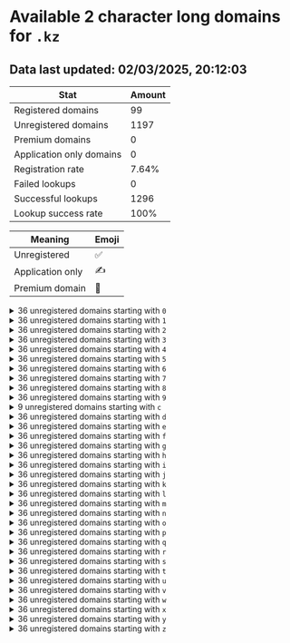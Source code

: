# Available 2 character long domains for `.kz`

## Data last updated: 02/03/2025, 20:12:03

|Stat|Amount|
|--|--|
|Registered domains|99|
|Unregistered domains|1197|
|Premium domains|0|
|Application only domains|0|
|Registration rate|7.64%|
|Failed lookups|0|
|Successful lookups|1296|
|Lookup success rate|100%|


|Meaning|Emoji|
|--|--|
|Unregistered|:white_check_mark:|
|Application only|:writing_hand:|
|Premium domain|:gem:|

<details>
<summary>36 unregistered domains starting with <bold><code>0</code></bold></summary>

|Type|Domain|
|--|--|
|:white_check_mark:|`00.kz`|
|:white_check_mark:|`01.kz`|
|:white_check_mark:|`02.kz`|
|:white_check_mark:|`03.kz`|
|:white_check_mark:|`04.kz`|
|:white_check_mark:|`05.kz`|
|:white_check_mark:|`06.kz`|
|:white_check_mark:|`07.kz`|
|:white_check_mark:|`08.kz`|
|:white_check_mark:|`09.kz`|
|:white_check_mark:|`0a.kz`|
|:white_check_mark:|`0b.kz`|
|:white_check_mark:|`0c.kz`|
|:white_check_mark:|`0d.kz`|
|:white_check_mark:|`0e.kz`|
|:white_check_mark:|`0f.kz`|
|:white_check_mark:|`0g.kz`|
|:white_check_mark:|`0h.kz`|
|:white_check_mark:|`0i.kz`|
|:white_check_mark:|`0j.kz`|
|:white_check_mark:|`0k.kz`|
|:white_check_mark:|`0l.kz`|
|:white_check_mark:|`0m.kz`|
|:white_check_mark:|`0n.kz`|
|:white_check_mark:|`0o.kz`|
|:white_check_mark:|`0p.kz`|
|:white_check_mark:|`0q.kz`|
|:white_check_mark:|`0r.kz`|
|:white_check_mark:|`0s.kz`|
|:white_check_mark:|`0t.kz`|
|:white_check_mark:|`0u.kz`|
|:white_check_mark:|`0v.kz`|
|:white_check_mark:|`0w.kz`|
|:white_check_mark:|`0x.kz`|
|:white_check_mark:|`0y.kz`|
|:white_check_mark:|`0z.kz`|
</details>
<details>
<summary>36 unregistered domains starting with <bold><code>1</code></bold></summary>

|Type|Domain|
|--|--|
|:white_check_mark:|`10.kz`|
|:white_check_mark:|`11.kz`|
|:white_check_mark:|`12.kz`|
|:white_check_mark:|`13.kz`|
|:white_check_mark:|`14.kz`|
|:white_check_mark:|`15.kz`|
|:white_check_mark:|`16.kz`|
|:white_check_mark:|`17.kz`|
|:white_check_mark:|`18.kz`|
|:white_check_mark:|`19.kz`|
|:white_check_mark:|`1a.kz`|
|:white_check_mark:|`1b.kz`|
|:white_check_mark:|`1c.kz`|
|:white_check_mark:|`1d.kz`|
|:white_check_mark:|`1e.kz`|
|:white_check_mark:|`1f.kz`|
|:white_check_mark:|`1g.kz`|
|:white_check_mark:|`1h.kz`|
|:white_check_mark:|`1i.kz`|
|:white_check_mark:|`1j.kz`|
|:white_check_mark:|`1k.kz`|
|:white_check_mark:|`1l.kz`|
|:white_check_mark:|`1m.kz`|
|:white_check_mark:|`1n.kz`|
|:white_check_mark:|`1o.kz`|
|:white_check_mark:|`1p.kz`|
|:white_check_mark:|`1q.kz`|
|:white_check_mark:|`1r.kz`|
|:white_check_mark:|`1s.kz`|
|:white_check_mark:|`1t.kz`|
|:white_check_mark:|`1u.kz`|
|:white_check_mark:|`1v.kz`|
|:white_check_mark:|`1w.kz`|
|:white_check_mark:|`1x.kz`|
|:white_check_mark:|`1y.kz`|
|:white_check_mark:|`1z.kz`|
</details>
<details>
<summary>36 unregistered domains starting with <bold><code>2</code></bold></summary>

|Type|Domain|
|--|--|
|:white_check_mark:|`20.kz`|
|:white_check_mark:|`21.kz`|
|:white_check_mark:|`22.kz`|
|:white_check_mark:|`23.kz`|
|:white_check_mark:|`24.kz`|
|:white_check_mark:|`25.kz`|
|:white_check_mark:|`26.kz`|
|:white_check_mark:|`27.kz`|
|:white_check_mark:|`28.kz`|
|:white_check_mark:|`29.kz`|
|:white_check_mark:|`2a.kz`|
|:white_check_mark:|`2b.kz`|
|:white_check_mark:|`2c.kz`|
|:white_check_mark:|`2d.kz`|
|:white_check_mark:|`2e.kz`|
|:white_check_mark:|`2f.kz`|
|:white_check_mark:|`2g.kz`|
|:white_check_mark:|`2h.kz`|
|:white_check_mark:|`2i.kz`|
|:white_check_mark:|`2j.kz`|
|:white_check_mark:|`2k.kz`|
|:white_check_mark:|`2l.kz`|
|:white_check_mark:|`2m.kz`|
|:white_check_mark:|`2n.kz`|
|:white_check_mark:|`2o.kz`|
|:white_check_mark:|`2p.kz`|
|:white_check_mark:|`2q.kz`|
|:white_check_mark:|`2r.kz`|
|:white_check_mark:|`2s.kz`|
|:white_check_mark:|`2t.kz`|
|:white_check_mark:|`2u.kz`|
|:white_check_mark:|`2v.kz`|
|:white_check_mark:|`2w.kz`|
|:white_check_mark:|`2x.kz`|
|:white_check_mark:|`2y.kz`|
|:white_check_mark:|`2z.kz`|
</details>
<details>
<summary>36 unregistered domains starting with <bold><code>3</code></bold></summary>

|Type|Domain|
|--|--|
|:white_check_mark:|`30.kz`|
|:white_check_mark:|`31.kz`|
|:white_check_mark:|`32.kz`|
|:white_check_mark:|`33.kz`|
|:white_check_mark:|`34.kz`|
|:white_check_mark:|`35.kz`|
|:white_check_mark:|`36.kz`|
|:white_check_mark:|`37.kz`|
|:white_check_mark:|`38.kz`|
|:white_check_mark:|`39.kz`|
|:white_check_mark:|`3a.kz`|
|:white_check_mark:|`3b.kz`|
|:white_check_mark:|`3c.kz`|
|:white_check_mark:|`3d.kz`|
|:white_check_mark:|`3e.kz`|
|:white_check_mark:|`3f.kz`|
|:white_check_mark:|`3g.kz`|
|:white_check_mark:|`3h.kz`|
|:white_check_mark:|`3i.kz`|
|:white_check_mark:|`3j.kz`|
|:white_check_mark:|`3k.kz`|
|:white_check_mark:|`3l.kz`|
|:white_check_mark:|`3m.kz`|
|:white_check_mark:|`3n.kz`|
|:white_check_mark:|`3o.kz`|
|:white_check_mark:|`3p.kz`|
|:white_check_mark:|`3q.kz`|
|:white_check_mark:|`3r.kz`|
|:white_check_mark:|`3s.kz`|
|:white_check_mark:|`3t.kz`|
|:white_check_mark:|`3u.kz`|
|:white_check_mark:|`3v.kz`|
|:white_check_mark:|`3w.kz`|
|:white_check_mark:|`3x.kz`|
|:white_check_mark:|`3y.kz`|
|:white_check_mark:|`3z.kz`|
</details>
<details>
<summary>36 unregistered domains starting with <bold><code>4</code></bold></summary>

|Type|Domain|
|--|--|
|:white_check_mark:|`40.kz`|
|:white_check_mark:|`41.kz`|
|:white_check_mark:|`42.kz`|
|:white_check_mark:|`43.kz`|
|:white_check_mark:|`44.kz`|
|:white_check_mark:|`45.kz`|
|:white_check_mark:|`46.kz`|
|:white_check_mark:|`47.kz`|
|:white_check_mark:|`48.kz`|
|:white_check_mark:|`49.kz`|
|:white_check_mark:|`4a.kz`|
|:white_check_mark:|`4b.kz`|
|:white_check_mark:|`4c.kz`|
|:white_check_mark:|`4d.kz`|
|:white_check_mark:|`4e.kz`|
|:white_check_mark:|`4f.kz`|
|:white_check_mark:|`4g.kz`|
|:white_check_mark:|`4h.kz`|
|:white_check_mark:|`4i.kz`|
|:white_check_mark:|`4j.kz`|
|:white_check_mark:|`4k.kz`|
|:white_check_mark:|`4l.kz`|
|:white_check_mark:|`4m.kz`|
|:white_check_mark:|`4n.kz`|
|:white_check_mark:|`4o.kz`|
|:white_check_mark:|`4p.kz`|
|:white_check_mark:|`4q.kz`|
|:white_check_mark:|`4r.kz`|
|:white_check_mark:|`4s.kz`|
|:white_check_mark:|`4t.kz`|
|:white_check_mark:|`4u.kz`|
|:white_check_mark:|`4v.kz`|
|:white_check_mark:|`4w.kz`|
|:white_check_mark:|`4x.kz`|
|:white_check_mark:|`4y.kz`|
|:white_check_mark:|`4z.kz`|
</details>
<details>
<summary>36 unregistered domains starting with <bold><code>5</code></bold></summary>

|Type|Domain|
|--|--|
|:white_check_mark:|`50.kz`|
|:white_check_mark:|`51.kz`|
|:white_check_mark:|`52.kz`|
|:white_check_mark:|`53.kz`|
|:white_check_mark:|`54.kz`|
|:white_check_mark:|`55.kz`|
|:white_check_mark:|`56.kz`|
|:white_check_mark:|`57.kz`|
|:white_check_mark:|`58.kz`|
|:white_check_mark:|`59.kz`|
|:white_check_mark:|`5a.kz`|
|:white_check_mark:|`5b.kz`|
|:white_check_mark:|`5c.kz`|
|:white_check_mark:|`5d.kz`|
|:white_check_mark:|`5e.kz`|
|:white_check_mark:|`5f.kz`|
|:white_check_mark:|`5g.kz`|
|:white_check_mark:|`5h.kz`|
|:white_check_mark:|`5i.kz`|
|:white_check_mark:|`5j.kz`|
|:white_check_mark:|`5k.kz`|
|:white_check_mark:|`5l.kz`|
|:white_check_mark:|`5m.kz`|
|:white_check_mark:|`5n.kz`|
|:white_check_mark:|`5o.kz`|
|:white_check_mark:|`5p.kz`|
|:white_check_mark:|`5q.kz`|
|:white_check_mark:|`5r.kz`|
|:white_check_mark:|`5s.kz`|
|:white_check_mark:|`5t.kz`|
|:white_check_mark:|`5u.kz`|
|:white_check_mark:|`5v.kz`|
|:white_check_mark:|`5w.kz`|
|:white_check_mark:|`5x.kz`|
|:white_check_mark:|`5y.kz`|
|:white_check_mark:|`5z.kz`|
</details>
<details>
<summary>36 unregistered domains starting with <bold><code>6</code></bold></summary>

|Type|Domain|
|--|--|
|:white_check_mark:|`60.kz`|
|:white_check_mark:|`61.kz`|
|:white_check_mark:|`62.kz`|
|:white_check_mark:|`63.kz`|
|:white_check_mark:|`64.kz`|
|:white_check_mark:|`65.kz`|
|:white_check_mark:|`66.kz`|
|:white_check_mark:|`67.kz`|
|:white_check_mark:|`68.kz`|
|:white_check_mark:|`69.kz`|
|:white_check_mark:|`6a.kz`|
|:white_check_mark:|`6b.kz`|
|:white_check_mark:|`6c.kz`|
|:white_check_mark:|`6d.kz`|
|:white_check_mark:|`6e.kz`|
|:white_check_mark:|`6f.kz`|
|:white_check_mark:|`6g.kz`|
|:white_check_mark:|`6h.kz`|
|:white_check_mark:|`6i.kz`|
|:white_check_mark:|`6j.kz`|
|:white_check_mark:|`6k.kz`|
|:white_check_mark:|`6l.kz`|
|:white_check_mark:|`6m.kz`|
|:white_check_mark:|`6n.kz`|
|:white_check_mark:|`6o.kz`|
|:white_check_mark:|`6p.kz`|
|:white_check_mark:|`6q.kz`|
|:white_check_mark:|`6r.kz`|
|:white_check_mark:|`6s.kz`|
|:white_check_mark:|`6t.kz`|
|:white_check_mark:|`6u.kz`|
|:white_check_mark:|`6v.kz`|
|:white_check_mark:|`6w.kz`|
|:white_check_mark:|`6x.kz`|
|:white_check_mark:|`6y.kz`|
|:white_check_mark:|`6z.kz`|
</details>
<details>
<summary>36 unregistered domains starting with <bold><code>7</code></bold></summary>

|Type|Domain|
|--|--|
|:white_check_mark:|`70.kz`|
|:white_check_mark:|`71.kz`|
|:white_check_mark:|`72.kz`|
|:white_check_mark:|`73.kz`|
|:white_check_mark:|`74.kz`|
|:white_check_mark:|`75.kz`|
|:white_check_mark:|`76.kz`|
|:white_check_mark:|`77.kz`|
|:white_check_mark:|`78.kz`|
|:white_check_mark:|`79.kz`|
|:white_check_mark:|`7a.kz`|
|:white_check_mark:|`7b.kz`|
|:white_check_mark:|`7c.kz`|
|:white_check_mark:|`7d.kz`|
|:white_check_mark:|`7e.kz`|
|:white_check_mark:|`7f.kz`|
|:white_check_mark:|`7g.kz`|
|:white_check_mark:|`7h.kz`|
|:white_check_mark:|`7i.kz`|
|:white_check_mark:|`7j.kz`|
|:white_check_mark:|`7k.kz`|
|:white_check_mark:|`7l.kz`|
|:white_check_mark:|`7m.kz`|
|:white_check_mark:|`7n.kz`|
|:white_check_mark:|`7o.kz`|
|:white_check_mark:|`7p.kz`|
|:white_check_mark:|`7q.kz`|
|:white_check_mark:|`7r.kz`|
|:white_check_mark:|`7s.kz`|
|:white_check_mark:|`7t.kz`|
|:white_check_mark:|`7u.kz`|
|:white_check_mark:|`7v.kz`|
|:white_check_mark:|`7w.kz`|
|:white_check_mark:|`7x.kz`|
|:white_check_mark:|`7y.kz`|
|:white_check_mark:|`7z.kz`|
</details>
<details>
<summary>36 unregistered domains starting with <bold><code>8</code></bold></summary>

|Type|Domain|
|--|--|
|:white_check_mark:|`80.kz`|
|:white_check_mark:|`81.kz`|
|:white_check_mark:|`82.kz`|
|:white_check_mark:|`83.kz`|
|:white_check_mark:|`84.kz`|
|:white_check_mark:|`85.kz`|
|:white_check_mark:|`86.kz`|
|:white_check_mark:|`87.kz`|
|:white_check_mark:|`88.kz`|
|:white_check_mark:|`89.kz`|
|:white_check_mark:|`8a.kz`|
|:white_check_mark:|`8b.kz`|
|:white_check_mark:|`8c.kz`|
|:white_check_mark:|`8d.kz`|
|:white_check_mark:|`8e.kz`|
|:white_check_mark:|`8f.kz`|
|:white_check_mark:|`8g.kz`|
|:white_check_mark:|`8h.kz`|
|:white_check_mark:|`8i.kz`|
|:white_check_mark:|`8j.kz`|
|:white_check_mark:|`8k.kz`|
|:white_check_mark:|`8l.kz`|
|:white_check_mark:|`8m.kz`|
|:white_check_mark:|`8n.kz`|
|:white_check_mark:|`8o.kz`|
|:white_check_mark:|`8p.kz`|
|:white_check_mark:|`8q.kz`|
|:white_check_mark:|`8r.kz`|
|:white_check_mark:|`8s.kz`|
|:white_check_mark:|`8t.kz`|
|:white_check_mark:|`8u.kz`|
|:white_check_mark:|`8v.kz`|
|:white_check_mark:|`8w.kz`|
|:white_check_mark:|`8x.kz`|
|:white_check_mark:|`8y.kz`|
|:white_check_mark:|`8z.kz`|
</details>
<details>
<summary>36 unregistered domains starting with <bold><code>9</code></bold></summary>

|Type|Domain|
|--|--|
|:white_check_mark:|`90.kz`|
|:white_check_mark:|`91.kz`|
|:white_check_mark:|`92.kz`|
|:white_check_mark:|`93.kz`|
|:white_check_mark:|`94.kz`|
|:white_check_mark:|`95.kz`|
|:white_check_mark:|`96.kz`|
|:white_check_mark:|`97.kz`|
|:white_check_mark:|`98.kz`|
|:white_check_mark:|`99.kz`|
|:white_check_mark:|`9a.kz`|
|:white_check_mark:|`9b.kz`|
|:white_check_mark:|`9c.kz`|
|:white_check_mark:|`9d.kz`|
|:white_check_mark:|`9e.kz`|
|:white_check_mark:|`9f.kz`|
|:white_check_mark:|`9g.kz`|
|:white_check_mark:|`9h.kz`|
|:white_check_mark:|`9i.kz`|
|:white_check_mark:|`9j.kz`|
|:white_check_mark:|`9k.kz`|
|:white_check_mark:|`9l.kz`|
|:white_check_mark:|`9m.kz`|
|:white_check_mark:|`9n.kz`|
|:white_check_mark:|`9o.kz`|
|:white_check_mark:|`9p.kz`|
|:white_check_mark:|`9q.kz`|
|:white_check_mark:|`9r.kz`|
|:white_check_mark:|`9s.kz`|
|:white_check_mark:|`9t.kz`|
|:white_check_mark:|`9u.kz`|
|:white_check_mark:|`9v.kz`|
|:white_check_mark:|`9w.kz`|
|:white_check_mark:|`9x.kz`|
|:white_check_mark:|`9y.kz`|
|:white_check_mark:|`9z.kz`|
</details>
<details>
<summary>9 unregistered domains starting with <bold><code>c</code></bold></summary>

|Type|Domain|
|--|--|
|:white_check_mark:|`c1.kz`|
|:white_check_mark:|`c2.kz`|
|:white_check_mark:|`c3.kz`|
|:white_check_mark:|`c4.kz`|
|:white_check_mark:|`c5.kz`|
|:white_check_mark:|`c6.kz`|
|:white_check_mark:|`c7.kz`|
|:white_check_mark:|`c8.kz`|
|:white_check_mark:|`c9.kz`|
</details>
<details>
<summary>36 unregistered domains starting with <bold><code>d</code></bold></summary>

|Type|Domain|
|--|--|
|:white_check_mark:|`d0.kz`|
|:white_check_mark:|`d1.kz`|
|:white_check_mark:|`d2.kz`|
|:white_check_mark:|`d3.kz`|
|:white_check_mark:|`d4.kz`|
|:white_check_mark:|`d5.kz`|
|:white_check_mark:|`d6.kz`|
|:white_check_mark:|`d7.kz`|
|:white_check_mark:|`d8.kz`|
|:white_check_mark:|`d9.kz`|
|:white_check_mark:|`da.kz`|
|:white_check_mark:|`db.kz`|
|:white_check_mark:|`dc.kz`|
|:white_check_mark:|`dd.kz`|
|:white_check_mark:|`de.kz`|
|:white_check_mark:|`df.kz`|
|:white_check_mark:|`dg.kz`|
|:white_check_mark:|`dh.kz`|
|:white_check_mark:|`di.kz`|
|:white_check_mark:|`dj.kz`|
|:white_check_mark:|`dk.kz`|
|:white_check_mark:|`dl.kz`|
|:white_check_mark:|`dm.kz`|
|:white_check_mark:|`dn.kz`|
|:white_check_mark:|`do.kz`|
|:white_check_mark:|`dp.kz`|
|:white_check_mark:|`dq.kz`|
|:white_check_mark:|`dr.kz`|
|:white_check_mark:|`ds.kz`|
|:white_check_mark:|`dt.kz`|
|:white_check_mark:|`du.kz`|
|:white_check_mark:|`dv.kz`|
|:white_check_mark:|`dw.kz`|
|:white_check_mark:|`dx.kz`|
|:white_check_mark:|`dy.kz`|
|:white_check_mark:|`dz.kz`|
</details>
<details>
<summary>36 unregistered domains starting with <bold><code>e</code></bold></summary>

|Type|Domain|
|--|--|
|:white_check_mark:|`e0.kz`|
|:white_check_mark:|`e1.kz`|
|:white_check_mark:|`e2.kz`|
|:white_check_mark:|`e3.kz`|
|:white_check_mark:|`e4.kz`|
|:white_check_mark:|`e5.kz`|
|:white_check_mark:|`e6.kz`|
|:white_check_mark:|`e7.kz`|
|:white_check_mark:|`e8.kz`|
|:white_check_mark:|`e9.kz`|
|:white_check_mark:|`ea.kz`|
|:white_check_mark:|`eb.kz`|
|:white_check_mark:|`ec.kz`|
|:white_check_mark:|`ed.kz`|
|:white_check_mark:|`ee.kz`|
|:white_check_mark:|`ef.kz`|
|:white_check_mark:|`eg.kz`|
|:white_check_mark:|`eh.kz`|
|:white_check_mark:|`ei.kz`|
|:white_check_mark:|`ej.kz`|
|:white_check_mark:|`ek.kz`|
|:white_check_mark:|`el.kz`|
|:white_check_mark:|`em.kz`|
|:white_check_mark:|`en.kz`|
|:white_check_mark:|`eo.kz`|
|:white_check_mark:|`ep.kz`|
|:white_check_mark:|`eq.kz`|
|:white_check_mark:|`er.kz`|
|:white_check_mark:|`es.kz`|
|:white_check_mark:|`et.kz`|
|:white_check_mark:|`eu.kz`|
|:white_check_mark:|`ev.kz`|
|:white_check_mark:|`ew.kz`|
|:white_check_mark:|`ex.kz`|
|:white_check_mark:|`ey.kz`|
|:white_check_mark:|`ez.kz`|
</details>
<details>
<summary>36 unregistered domains starting with <bold><code>f</code></bold></summary>

|Type|Domain|
|--|--|
|:white_check_mark:|`f0.kz`|
|:white_check_mark:|`f1.kz`|
|:white_check_mark:|`f2.kz`|
|:white_check_mark:|`f3.kz`|
|:white_check_mark:|`f4.kz`|
|:white_check_mark:|`f5.kz`|
|:white_check_mark:|`f6.kz`|
|:white_check_mark:|`f7.kz`|
|:white_check_mark:|`f8.kz`|
|:white_check_mark:|`f9.kz`|
|:white_check_mark:|`fa.kz`|
|:white_check_mark:|`fb.kz`|
|:white_check_mark:|`fc.kz`|
|:white_check_mark:|`fd.kz`|
|:white_check_mark:|`fe.kz`|
|:white_check_mark:|`ff.kz`|
|:white_check_mark:|`fg.kz`|
|:white_check_mark:|`fh.kz`|
|:white_check_mark:|`fi.kz`|
|:white_check_mark:|`fj.kz`|
|:white_check_mark:|`fk.kz`|
|:white_check_mark:|`fl.kz`|
|:white_check_mark:|`fm.kz`|
|:white_check_mark:|`fn.kz`|
|:white_check_mark:|`fo.kz`|
|:white_check_mark:|`fp.kz`|
|:white_check_mark:|`fq.kz`|
|:white_check_mark:|`fr.kz`|
|:white_check_mark:|`fs.kz`|
|:white_check_mark:|`ft.kz`|
|:white_check_mark:|`fu.kz`|
|:white_check_mark:|`fv.kz`|
|:white_check_mark:|`fw.kz`|
|:white_check_mark:|`fx.kz`|
|:white_check_mark:|`fy.kz`|
|:white_check_mark:|`fz.kz`|
</details>
<details>
<summary>36 unregistered domains starting with <bold><code>g</code></bold></summary>

|Type|Domain|
|--|--|
|:white_check_mark:|`g0.kz`|
|:white_check_mark:|`g1.kz`|
|:white_check_mark:|`g2.kz`|
|:white_check_mark:|`g3.kz`|
|:white_check_mark:|`g4.kz`|
|:white_check_mark:|`g5.kz`|
|:white_check_mark:|`g6.kz`|
|:white_check_mark:|`g7.kz`|
|:white_check_mark:|`g8.kz`|
|:white_check_mark:|`g9.kz`|
|:white_check_mark:|`ga.kz`|
|:white_check_mark:|`gb.kz`|
|:white_check_mark:|`gc.kz`|
|:white_check_mark:|`gd.kz`|
|:white_check_mark:|`ge.kz`|
|:white_check_mark:|`gf.kz`|
|:white_check_mark:|`gg.kz`|
|:white_check_mark:|`gh.kz`|
|:white_check_mark:|`gi.kz`|
|:white_check_mark:|`gj.kz`|
|:white_check_mark:|`gk.kz`|
|:white_check_mark:|`gl.kz`|
|:white_check_mark:|`gm.kz`|
|:white_check_mark:|`gn.kz`|
|:white_check_mark:|`go.kz`|
|:white_check_mark:|`gp.kz`|
|:white_check_mark:|`gq.kz`|
|:white_check_mark:|`gr.kz`|
|:white_check_mark:|`gs.kz`|
|:white_check_mark:|`gt.kz`|
|:white_check_mark:|`gu.kz`|
|:white_check_mark:|`gv.kz`|
|:white_check_mark:|`gw.kz`|
|:white_check_mark:|`gx.kz`|
|:white_check_mark:|`gy.kz`|
|:white_check_mark:|`gz.kz`|
</details>
<details>
<summary>36 unregistered domains starting with <bold><code>h</code></bold></summary>

|Type|Domain|
|--|--|
|:white_check_mark:|`h0.kz`|
|:white_check_mark:|`h1.kz`|
|:white_check_mark:|`h2.kz`|
|:white_check_mark:|`h3.kz`|
|:white_check_mark:|`h4.kz`|
|:white_check_mark:|`h5.kz`|
|:white_check_mark:|`h6.kz`|
|:white_check_mark:|`h7.kz`|
|:white_check_mark:|`h8.kz`|
|:white_check_mark:|`h9.kz`|
|:white_check_mark:|`ha.kz`|
|:white_check_mark:|`hb.kz`|
|:white_check_mark:|`hc.kz`|
|:white_check_mark:|`hd.kz`|
|:white_check_mark:|`he.kz`|
|:white_check_mark:|`hf.kz`|
|:white_check_mark:|`hg.kz`|
|:white_check_mark:|`hh.kz`|
|:white_check_mark:|`hi.kz`|
|:white_check_mark:|`hj.kz`|
|:white_check_mark:|`hk.kz`|
|:white_check_mark:|`hl.kz`|
|:white_check_mark:|`hm.kz`|
|:white_check_mark:|`hn.kz`|
|:white_check_mark:|`ho.kz`|
|:white_check_mark:|`hp.kz`|
|:white_check_mark:|`hq.kz`|
|:white_check_mark:|`hr.kz`|
|:white_check_mark:|`hs.kz`|
|:white_check_mark:|`ht.kz`|
|:white_check_mark:|`hu.kz`|
|:white_check_mark:|`hv.kz`|
|:white_check_mark:|`hw.kz`|
|:white_check_mark:|`hx.kz`|
|:white_check_mark:|`hy.kz`|
|:white_check_mark:|`hz.kz`|
</details>
<details>
<summary>36 unregistered domains starting with <bold><code>i</code></bold></summary>

|Type|Domain|
|--|--|
|:white_check_mark:|`i0.kz`|
|:white_check_mark:|`i1.kz`|
|:white_check_mark:|`i2.kz`|
|:white_check_mark:|`i3.kz`|
|:white_check_mark:|`i4.kz`|
|:white_check_mark:|`i5.kz`|
|:white_check_mark:|`i6.kz`|
|:white_check_mark:|`i7.kz`|
|:white_check_mark:|`i8.kz`|
|:white_check_mark:|`i9.kz`|
|:white_check_mark:|`ia.kz`|
|:white_check_mark:|`ib.kz`|
|:white_check_mark:|`ic.kz`|
|:white_check_mark:|`id.kz`|
|:white_check_mark:|`ie.kz`|
|:white_check_mark:|`if.kz`|
|:white_check_mark:|`ig.kz`|
|:white_check_mark:|`ih.kz`|
|:white_check_mark:|`ii.kz`|
|:white_check_mark:|`ij.kz`|
|:white_check_mark:|`ik.kz`|
|:white_check_mark:|`il.kz`|
|:white_check_mark:|`im.kz`|
|:white_check_mark:|`in.kz`|
|:white_check_mark:|`io.kz`|
|:white_check_mark:|`ip.kz`|
|:white_check_mark:|`iq.kz`|
|:white_check_mark:|`ir.kz`|
|:white_check_mark:|`is.kz`|
|:white_check_mark:|`it.kz`|
|:white_check_mark:|`iu.kz`|
|:white_check_mark:|`iv.kz`|
|:white_check_mark:|`iw.kz`|
|:white_check_mark:|`ix.kz`|
|:white_check_mark:|`iy.kz`|
|:white_check_mark:|`iz.kz`|
</details>
<details>
<summary>36 unregistered domains starting with <bold><code>j</code></bold></summary>

|Type|Domain|
|--|--|
|:white_check_mark:|`j0.kz`|
|:white_check_mark:|`j1.kz`|
|:white_check_mark:|`j2.kz`|
|:white_check_mark:|`j3.kz`|
|:white_check_mark:|`j4.kz`|
|:white_check_mark:|`j5.kz`|
|:white_check_mark:|`j6.kz`|
|:white_check_mark:|`j7.kz`|
|:white_check_mark:|`j8.kz`|
|:white_check_mark:|`j9.kz`|
|:white_check_mark:|`ja.kz`|
|:white_check_mark:|`jb.kz`|
|:white_check_mark:|`jc.kz`|
|:white_check_mark:|`jd.kz`|
|:white_check_mark:|`je.kz`|
|:white_check_mark:|`jf.kz`|
|:white_check_mark:|`jg.kz`|
|:white_check_mark:|`jh.kz`|
|:white_check_mark:|`ji.kz`|
|:white_check_mark:|`jj.kz`|
|:white_check_mark:|`jk.kz`|
|:white_check_mark:|`jl.kz`|
|:white_check_mark:|`jm.kz`|
|:white_check_mark:|`jn.kz`|
|:white_check_mark:|`jo.kz`|
|:white_check_mark:|`jp.kz`|
|:white_check_mark:|`jq.kz`|
|:white_check_mark:|`jr.kz`|
|:white_check_mark:|`js.kz`|
|:white_check_mark:|`jt.kz`|
|:white_check_mark:|`ju.kz`|
|:white_check_mark:|`jv.kz`|
|:white_check_mark:|`jw.kz`|
|:white_check_mark:|`jx.kz`|
|:white_check_mark:|`jy.kz`|
|:white_check_mark:|`jz.kz`|
</details>
<details>
<summary>36 unregistered domains starting with <bold><code>k</code></bold></summary>

|Type|Domain|
|--|--|
|:white_check_mark:|`k0.kz`|
|:white_check_mark:|`k1.kz`|
|:white_check_mark:|`k2.kz`|
|:white_check_mark:|`k3.kz`|
|:white_check_mark:|`k4.kz`|
|:white_check_mark:|`k5.kz`|
|:white_check_mark:|`k6.kz`|
|:white_check_mark:|`k7.kz`|
|:white_check_mark:|`k8.kz`|
|:white_check_mark:|`k9.kz`|
|:white_check_mark:|`ka.kz`|
|:white_check_mark:|`kb.kz`|
|:white_check_mark:|`kc.kz`|
|:white_check_mark:|`kd.kz`|
|:white_check_mark:|`ke.kz`|
|:white_check_mark:|`kf.kz`|
|:white_check_mark:|`kg.kz`|
|:white_check_mark:|`kh.kz`|
|:white_check_mark:|`ki.kz`|
|:white_check_mark:|`kj.kz`|
|:white_check_mark:|`kk.kz`|
|:white_check_mark:|`kl.kz`|
|:white_check_mark:|`km.kz`|
|:white_check_mark:|`kn.kz`|
|:white_check_mark:|`ko.kz`|
|:white_check_mark:|`kp.kz`|
|:white_check_mark:|`kq.kz`|
|:white_check_mark:|`kr.kz`|
|:white_check_mark:|`ks.kz`|
|:white_check_mark:|`kt.kz`|
|:white_check_mark:|`ku.kz`|
|:white_check_mark:|`kv.kz`|
|:white_check_mark:|`kw.kz`|
|:white_check_mark:|`kx.kz`|
|:white_check_mark:|`ky.kz`|
|:white_check_mark:|`kz.kz`|
</details>
<details>
<summary>36 unregistered domains starting with <bold><code>l</code></bold></summary>

|Type|Domain|
|--|--|
|:white_check_mark:|`l0.kz`|
|:white_check_mark:|`l1.kz`|
|:white_check_mark:|`l2.kz`|
|:white_check_mark:|`l3.kz`|
|:white_check_mark:|`l4.kz`|
|:white_check_mark:|`l5.kz`|
|:white_check_mark:|`l6.kz`|
|:white_check_mark:|`l7.kz`|
|:white_check_mark:|`l8.kz`|
|:white_check_mark:|`l9.kz`|
|:white_check_mark:|`la.kz`|
|:white_check_mark:|`lb.kz`|
|:white_check_mark:|`lc.kz`|
|:white_check_mark:|`ld.kz`|
|:white_check_mark:|`le.kz`|
|:white_check_mark:|`lf.kz`|
|:white_check_mark:|`lg.kz`|
|:white_check_mark:|`lh.kz`|
|:white_check_mark:|`li.kz`|
|:white_check_mark:|`lj.kz`|
|:white_check_mark:|`lk.kz`|
|:white_check_mark:|`ll.kz`|
|:white_check_mark:|`lm.kz`|
|:white_check_mark:|`ln.kz`|
|:white_check_mark:|`lo.kz`|
|:white_check_mark:|`lp.kz`|
|:white_check_mark:|`lq.kz`|
|:white_check_mark:|`lr.kz`|
|:white_check_mark:|`ls.kz`|
|:white_check_mark:|`lt.kz`|
|:white_check_mark:|`lu.kz`|
|:white_check_mark:|`lv.kz`|
|:white_check_mark:|`lw.kz`|
|:white_check_mark:|`lx.kz`|
|:white_check_mark:|`ly.kz`|
|:white_check_mark:|`lz.kz`|
</details>
<details>
<summary>36 unregistered domains starting with <bold><code>m</code></bold></summary>

|Type|Domain|
|--|--|
|:white_check_mark:|`m0.kz`|
|:white_check_mark:|`m1.kz`|
|:white_check_mark:|`m2.kz`|
|:white_check_mark:|`m3.kz`|
|:white_check_mark:|`m4.kz`|
|:white_check_mark:|`m5.kz`|
|:white_check_mark:|`m6.kz`|
|:white_check_mark:|`m7.kz`|
|:white_check_mark:|`m8.kz`|
|:white_check_mark:|`m9.kz`|
|:white_check_mark:|`ma.kz`|
|:white_check_mark:|`mb.kz`|
|:white_check_mark:|`mc.kz`|
|:white_check_mark:|`md.kz`|
|:white_check_mark:|`me.kz`|
|:white_check_mark:|`mf.kz`|
|:white_check_mark:|`mg.kz`|
|:white_check_mark:|`mh.kz`|
|:white_check_mark:|`mi.kz`|
|:white_check_mark:|`mj.kz`|
|:white_check_mark:|`mk.kz`|
|:white_check_mark:|`ml.kz`|
|:white_check_mark:|`mm.kz`|
|:white_check_mark:|`mn.kz`|
|:white_check_mark:|`mo.kz`|
|:white_check_mark:|`mp.kz`|
|:white_check_mark:|`mq.kz`|
|:white_check_mark:|`mr.kz`|
|:white_check_mark:|`ms.kz`|
|:white_check_mark:|`mt.kz`|
|:white_check_mark:|`mu.kz`|
|:white_check_mark:|`mv.kz`|
|:white_check_mark:|`mw.kz`|
|:white_check_mark:|`mx.kz`|
|:white_check_mark:|`my.kz`|
|:white_check_mark:|`mz.kz`|
</details>
<details>
<summary>36 unregistered domains starting with <bold><code>n</code></bold></summary>

|Type|Domain|
|--|--|
|:white_check_mark:|`n0.kz`|
|:white_check_mark:|`n1.kz`|
|:white_check_mark:|`n2.kz`|
|:white_check_mark:|`n3.kz`|
|:white_check_mark:|`n4.kz`|
|:white_check_mark:|`n5.kz`|
|:white_check_mark:|`n6.kz`|
|:white_check_mark:|`n7.kz`|
|:white_check_mark:|`n8.kz`|
|:white_check_mark:|`n9.kz`|
|:white_check_mark:|`na.kz`|
|:white_check_mark:|`nb.kz`|
|:white_check_mark:|`nc.kz`|
|:white_check_mark:|`nd.kz`|
|:white_check_mark:|`ne.kz`|
|:white_check_mark:|`nf.kz`|
|:white_check_mark:|`ng.kz`|
|:white_check_mark:|`nh.kz`|
|:white_check_mark:|`ni.kz`|
|:white_check_mark:|`nj.kz`|
|:white_check_mark:|`nk.kz`|
|:white_check_mark:|`nl.kz`|
|:white_check_mark:|`nm.kz`|
|:white_check_mark:|`nn.kz`|
|:white_check_mark:|`no.kz`|
|:white_check_mark:|`np.kz`|
|:white_check_mark:|`nq.kz`|
|:white_check_mark:|`nr.kz`|
|:white_check_mark:|`ns.kz`|
|:white_check_mark:|`nt.kz`|
|:white_check_mark:|`nu.kz`|
|:white_check_mark:|`nv.kz`|
|:white_check_mark:|`nw.kz`|
|:white_check_mark:|`nx.kz`|
|:white_check_mark:|`ny.kz`|
|:white_check_mark:|`nz.kz`|
</details>
<details>
<summary>36 unregistered domains starting with <bold><code>o</code></bold></summary>

|Type|Domain|
|--|--|
|:white_check_mark:|`o0.kz`|
|:white_check_mark:|`o1.kz`|
|:white_check_mark:|`o2.kz`|
|:white_check_mark:|`o3.kz`|
|:white_check_mark:|`o4.kz`|
|:white_check_mark:|`o5.kz`|
|:white_check_mark:|`o6.kz`|
|:white_check_mark:|`o7.kz`|
|:white_check_mark:|`o8.kz`|
|:white_check_mark:|`o9.kz`|
|:white_check_mark:|`oa.kz`|
|:white_check_mark:|`ob.kz`|
|:white_check_mark:|`oc.kz`|
|:white_check_mark:|`od.kz`|
|:white_check_mark:|`oe.kz`|
|:white_check_mark:|`of.kz`|
|:white_check_mark:|`og.kz`|
|:white_check_mark:|`oh.kz`|
|:white_check_mark:|`oi.kz`|
|:white_check_mark:|`oj.kz`|
|:white_check_mark:|`ok.kz`|
|:white_check_mark:|`ol.kz`|
|:white_check_mark:|`om.kz`|
|:white_check_mark:|`on.kz`|
|:white_check_mark:|`oo.kz`|
|:white_check_mark:|`op.kz`|
|:white_check_mark:|`oq.kz`|
|:white_check_mark:|`or.kz`|
|:white_check_mark:|`os.kz`|
|:white_check_mark:|`ot.kz`|
|:white_check_mark:|`ou.kz`|
|:white_check_mark:|`ov.kz`|
|:white_check_mark:|`ow.kz`|
|:white_check_mark:|`ox.kz`|
|:white_check_mark:|`oy.kz`|
|:white_check_mark:|`oz.kz`|
</details>
<details>
<summary>36 unregistered domains starting with <bold><code>p</code></bold></summary>

|Type|Domain|
|--|--|
|:white_check_mark:|`p0.kz`|
|:white_check_mark:|`p1.kz`|
|:white_check_mark:|`p2.kz`|
|:white_check_mark:|`p3.kz`|
|:white_check_mark:|`p4.kz`|
|:white_check_mark:|`p5.kz`|
|:white_check_mark:|`p6.kz`|
|:white_check_mark:|`p7.kz`|
|:white_check_mark:|`p8.kz`|
|:white_check_mark:|`p9.kz`|
|:white_check_mark:|`pa.kz`|
|:white_check_mark:|`pb.kz`|
|:white_check_mark:|`pc.kz`|
|:white_check_mark:|`pd.kz`|
|:white_check_mark:|`pe.kz`|
|:white_check_mark:|`pf.kz`|
|:white_check_mark:|`pg.kz`|
|:white_check_mark:|`ph.kz`|
|:white_check_mark:|`pi.kz`|
|:white_check_mark:|`pj.kz`|
|:white_check_mark:|`pk.kz`|
|:white_check_mark:|`pl.kz`|
|:white_check_mark:|`pm.kz`|
|:white_check_mark:|`pn.kz`|
|:white_check_mark:|`po.kz`|
|:white_check_mark:|`pp.kz`|
|:white_check_mark:|`pq.kz`|
|:white_check_mark:|`pr.kz`|
|:white_check_mark:|`ps.kz`|
|:white_check_mark:|`pt.kz`|
|:white_check_mark:|`pu.kz`|
|:white_check_mark:|`pv.kz`|
|:white_check_mark:|`pw.kz`|
|:white_check_mark:|`px.kz`|
|:white_check_mark:|`py.kz`|
|:white_check_mark:|`pz.kz`|
</details>
<details>
<summary>36 unregistered domains starting with <bold><code>q</code></bold></summary>

|Type|Domain|
|--|--|
|:white_check_mark:|`q0.kz`|
|:white_check_mark:|`q1.kz`|
|:white_check_mark:|`q2.kz`|
|:white_check_mark:|`q3.kz`|
|:white_check_mark:|`q4.kz`|
|:white_check_mark:|`q5.kz`|
|:white_check_mark:|`q6.kz`|
|:white_check_mark:|`q7.kz`|
|:white_check_mark:|`q8.kz`|
|:white_check_mark:|`q9.kz`|
|:white_check_mark:|`qa.kz`|
|:white_check_mark:|`qb.kz`|
|:white_check_mark:|`qc.kz`|
|:white_check_mark:|`qd.kz`|
|:white_check_mark:|`qe.kz`|
|:white_check_mark:|`qf.kz`|
|:white_check_mark:|`qg.kz`|
|:white_check_mark:|`qh.kz`|
|:white_check_mark:|`qi.kz`|
|:white_check_mark:|`qj.kz`|
|:white_check_mark:|`qk.kz`|
|:white_check_mark:|`ql.kz`|
|:white_check_mark:|`qm.kz`|
|:white_check_mark:|`qn.kz`|
|:white_check_mark:|`qo.kz`|
|:white_check_mark:|`qp.kz`|
|:white_check_mark:|`qq.kz`|
|:white_check_mark:|`qr.kz`|
|:white_check_mark:|`qs.kz`|
|:white_check_mark:|`qt.kz`|
|:white_check_mark:|`qu.kz`|
|:white_check_mark:|`qv.kz`|
|:white_check_mark:|`qw.kz`|
|:white_check_mark:|`qx.kz`|
|:white_check_mark:|`qy.kz`|
|:white_check_mark:|`qz.kz`|
</details>
<details>
<summary>36 unregistered domains starting with <bold><code>r</code></bold></summary>

|Type|Domain|
|--|--|
|:white_check_mark:|`r0.kz`|
|:white_check_mark:|`r1.kz`|
|:white_check_mark:|`r2.kz`|
|:white_check_mark:|`r3.kz`|
|:white_check_mark:|`r4.kz`|
|:white_check_mark:|`r5.kz`|
|:white_check_mark:|`r6.kz`|
|:white_check_mark:|`r7.kz`|
|:white_check_mark:|`r8.kz`|
|:white_check_mark:|`r9.kz`|
|:white_check_mark:|`ra.kz`|
|:white_check_mark:|`rb.kz`|
|:white_check_mark:|`rc.kz`|
|:white_check_mark:|`rd.kz`|
|:white_check_mark:|`re.kz`|
|:white_check_mark:|`rf.kz`|
|:white_check_mark:|`rg.kz`|
|:white_check_mark:|`rh.kz`|
|:white_check_mark:|`ri.kz`|
|:white_check_mark:|`rj.kz`|
|:white_check_mark:|`rk.kz`|
|:white_check_mark:|`rl.kz`|
|:white_check_mark:|`rm.kz`|
|:white_check_mark:|`rn.kz`|
|:white_check_mark:|`ro.kz`|
|:white_check_mark:|`rp.kz`|
|:white_check_mark:|`rq.kz`|
|:white_check_mark:|`rr.kz`|
|:white_check_mark:|`rs.kz`|
|:white_check_mark:|`rt.kz`|
|:white_check_mark:|`ru.kz`|
|:white_check_mark:|`rv.kz`|
|:white_check_mark:|`rw.kz`|
|:white_check_mark:|`rx.kz`|
|:white_check_mark:|`ry.kz`|
|:white_check_mark:|`rz.kz`|
</details>
<details>
<summary>36 unregistered domains starting with <bold><code>s</code></bold></summary>

|Type|Domain|
|--|--|
|:white_check_mark:|`s0.kz`|
|:white_check_mark:|`s1.kz`|
|:white_check_mark:|`s2.kz`|
|:white_check_mark:|`s3.kz`|
|:white_check_mark:|`s4.kz`|
|:white_check_mark:|`s5.kz`|
|:white_check_mark:|`s6.kz`|
|:white_check_mark:|`s7.kz`|
|:white_check_mark:|`s8.kz`|
|:white_check_mark:|`s9.kz`|
|:white_check_mark:|`sa.kz`|
|:white_check_mark:|`sb.kz`|
|:white_check_mark:|`sc.kz`|
|:white_check_mark:|`sd.kz`|
|:white_check_mark:|`se.kz`|
|:white_check_mark:|`sf.kz`|
|:white_check_mark:|`sg.kz`|
|:white_check_mark:|`sh.kz`|
|:white_check_mark:|`si.kz`|
|:white_check_mark:|`sj.kz`|
|:white_check_mark:|`sk.kz`|
|:white_check_mark:|`sl.kz`|
|:white_check_mark:|`sm.kz`|
|:white_check_mark:|`sn.kz`|
|:white_check_mark:|`so.kz`|
|:white_check_mark:|`sp.kz`|
|:white_check_mark:|`sq.kz`|
|:white_check_mark:|`sr.kz`|
|:white_check_mark:|`ss.kz`|
|:white_check_mark:|`st.kz`|
|:white_check_mark:|`su.kz`|
|:white_check_mark:|`sv.kz`|
|:white_check_mark:|`sw.kz`|
|:white_check_mark:|`sx.kz`|
|:white_check_mark:|`sy.kz`|
|:white_check_mark:|`sz.kz`|
</details>
<details>
<summary>36 unregistered domains starting with <bold><code>t</code></bold></summary>

|Type|Domain|
|--|--|
|:white_check_mark:|`t0.kz`|
|:white_check_mark:|`t1.kz`|
|:white_check_mark:|`t2.kz`|
|:white_check_mark:|`t3.kz`|
|:white_check_mark:|`t4.kz`|
|:white_check_mark:|`t5.kz`|
|:white_check_mark:|`t6.kz`|
|:white_check_mark:|`t7.kz`|
|:white_check_mark:|`t8.kz`|
|:white_check_mark:|`t9.kz`|
|:white_check_mark:|`ta.kz`|
|:white_check_mark:|`tb.kz`|
|:white_check_mark:|`tc.kz`|
|:white_check_mark:|`td.kz`|
|:white_check_mark:|`te.kz`|
|:white_check_mark:|`tf.kz`|
|:white_check_mark:|`tg.kz`|
|:white_check_mark:|`th.kz`|
|:white_check_mark:|`ti.kz`|
|:white_check_mark:|`tj.kz`|
|:white_check_mark:|`tk.kz`|
|:white_check_mark:|`tl.kz`|
|:white_check_mark:|`tm.kz`|
|:white_check_mark:|`tn.kz`|
|:white_check_mark:|`to.kz`|
|:white_check_mark:|`tp.kz`|
|:white_check_mark:|`tq.kz`|
|:white_check_mark:|`tr.kz`|
|:white_check_mark:|`ts.kz`|
|:white_check_mark:|`tt.kz`|
|:white_check_mark:|`tu.kz`|
|:white_check_mark:|`tv.kz`|
|:white_check_mark:|`tw.kz`|
|:white_check_mark:|`tx.kz`|
|:white_check_mark:|`ty.kz`|
|:white_check_mark:|`tz.kz`|
</details>
<details>
<summary>36 unregistered domains starting with <bold><code>u</code></bold></summary>

|Type|Domain|
|--|--|
|:white_check_mark:|`u0.kz`|
|:white_check_mark:|`u1.kz`|
|:white_check_mark:|`u2.kz`|
|:white_check_mark:|`u3.kz`|
|:white_check_mark:|`u4.kz`|
|:white_check_mark:|`u5.kz`|
|:white_check_mark:|`u6.kz`|
|:white_check_mark:|`u7.kz`|
|:white_check_mark:|`u8.kz`|
|:white_check_mark:|`u9.kz`|
|:white_check_mark:|`ua.kz`|
|:white_check_mark:|`ub.kz`|
|:white_check_mark:|`uc.kz`|
|:white_check_mark:|`ud.kz`|
|:white_check_mark:|`ue.kz`|
|:white_check_mark:|`uf.kz`|
|:white_check_mark:|`ug.kz`|
|:white_check_mark:|`uh.kz`|
|:white_check_mark:|`ui.kz`|
|:white_check_mark:|`uj.kz`|
|:white_check_mark:|`uk.kz`|
|:white_check_mark:|`ul.kz`|
|:white_check_mark:|`um.kz`|
|:white_check_mark:|`un.kz`|
|:white_check_mark:|`uo.kz`|
|:white_check_mark:|`up.kz`|
|:white_check_mark:|`uq.kz`|
|:white_check_mark:|`ur.kz`|
|:white_check_mark:|`us.kz`|
|:white_check_mark:|`ut.kz`|
|:white_check_mark:|`uu.kz`|
|:white_check_mark:|`uv.kz`|
|:white_check_mark:|`uw.kz`|
|:white_check_mark:|`ux.kz`|
|:white_check_mark:|`uy.kz`|
|:white_check_mark:|`uz.kz`|
</details>
<details>
<summary>36 unregistered domains starting with <bold><code>v</code></bold></summary>

|Type|Domain|
|--|--|
|:white_check_mark:|`v0.kz`|
|:white_check_mark:|`v1.kz`|
|:white_check_mark:|`v2.kz`|
|:white_check_mark:|`v3.kz`|
|:white_check_mark:|`v4.kz`|
|:white_check_mark:|`v5.kz`|
|:white_check_mark:|`v6.kz`|
|:white_check_mark:|`v7.kz`|
|:white_check_mark:|`v8.kz`|
|:white_check_mark:|`v9.kz`|
|:white_check_mark:|`va.kz`|
|:white_check_mark:|`vb.kz`|
|:white_check_mark:|`vc.kz`|
|:white_check_mark:|`vd.kz`|
|:white_check_mark:|`ve.kz`|
|:white_check_mark:|`vf.kz`|
|:white_check_mark:|`vg.kz`|
|:white_check_mark:|`vh.kz`|
|:white_check_mark:|`vi.kz`|
|:white_check_mark:|`vj.kz`|
|:white_check_mark:|`vk.kz`|
|:white_check_mark:|`vl.kz`|
|:white_check_mark:|`vm.kz`|
|:white_check_mark:|`vn.kz`|
|:white_check_mark:|`vo.kz`|
|:white_check_mark:|`vp.kz`|
|:white_check_mark:|`vq.kz`|
|:white_check_mark:|`vr.kz`|
|:white_check_mark:|`vs.kz`|
|:white_check_mark:|`vt.kz`|
|:white_check_mark:|`vu.kz`|
|:white_check_mark:|`vv.kz`|
|:white_check_mark:|`vw.kz`|
|:white_check_mark:|`vx.kz`|
|:white_check_mark:|`vy.kz`|
|:white_check_mark:|`vz.kz`|
</details>
<details>
<summary>36 unregistered domains starting with <bold><code>w</code></bold></summary>

|Type|Domain|
|--|--|
|:white_check_mark:|`w0.kz`|
|:white_check_mark:|`w1.kz`|
|:white_check_mark:|`w2.kz`|
|:white_check_mark:|`w3.kz`|
|:white_check_mark:|`w4.kz`|
|:white_check_mark:|`w5.kz`|
|:white_check_mark:|`w6.kz`|
|:white_check_mark:|`w7.kz`|
|:white_check_mark:|`w8.kz`|
|:white_check_mark:|`w9.kz`|
|:white_check_mark:|`wa.kz`|
|:white_check_mark:|`wb.kz`|
|:white_check_mark:|`wc.kz`|
|:white_check_mark:|`wd.kz`|
|:white_check_mark:|`we.kz`|
|:white_check_mark:|`wf.kz`|
|:white_check_mark:|`wg.kz`|
|:white_check_mark:|`wh.kz`|
|:white_check_mark:|`wi.kz`|
|:white_check_mark:|`wj.kz`|
|:white_check_mark:|`wk.kz`|
|:white_check_mark:|`wl.kz`|
|:white_check_mark:|`wm.kz`|
|:white_check_mark:|`wn.kz`|
|:white_check_mark:|`wo.kz`|
|:white_check_mark:|`wp.kz`|
|:white_check_mark:|`wq.kz`|
|:white_check_mark:|`wr.kz`|
|:white_check_mark:|`ws.kz`|
|:white_check_mark:|`wt.kz`|
|:white_check_mark:|`wu.kz`|
|:white_check_mark:|`wv.kz`|
|:white_check_mark:|`ww.kz`|
|:white_check_mark:|`wx.kz`|
|:white_check_mark:|`wy.kz`|
|:white_check_mark:|`wz.kz`|
</details>
<details>
<summary>36 unregistered domains starting with <bold><code>x</code></bold></summary>

|Type|Domain|
|--|--|
|:white_check_mark:|`x0.kz`|
|:white_check_mark:|`x1.kz`|
|:white_check_mark:|`x2.kz`|
|:white_check_mark:|`x3.kz`|
|:white_check_mark:|`x4.kz`|
|:white_check_mark:|`x5.kz`|
|:white_check_mark:|`x6.kz`|
|:white_check_mark:|`x7.kz`|
|:white_check_mark:|`x8.kz`|
|:white_check_mark:|`x9.kz`|
|:white_check_mark:|`xa.kz`|
|:white_check_mark:|`xb.kz`|
|:white_check_mark:|`xc.kz`|
|:white_check_mark:|`xd.kz`|
|:white_check_mark:|`xe.kz`|
|:white_check_mark:|`xf.kz`|
|:white_check_mark:|`xg.kz`|
|:white_check_mark:|`xh.kz`|
|:white_check_mark:|`xi.kz`|
|:white_check_mark:|`xj.kz`|
|:white_check_mark:|`xk.kz`|
|:white_check_mark:|`xl.kz`|
|:white_check_mark:|`xm.kz`|
|:white_check_mark:|`xn.kz`|
|:white_check_mark:|`xo.kz`|
|:white_check_mark:|`xp.kz`|
|:white_check_mark:|`xq.kz`|
|:white_check_mark:|`xr.kz`|
|:white_check_mark:|`xs.kz`|
|:white_check_mark:|`xt.kz`|
|:white_check_mark:|`xu.kz`|
|:white_check_mark:|`xv.kz`|
|:white_check_mark:|`xw.kz`|
|:white_check_mark:|`xx.kz`|
|:white_check_mark:|`xy.kz`|
|:white_check_mark:|`xz.kz`|
</details>
<details>
<summary>36 unregistered domains starting with <bold><code>y</code></bold></summary>

|Type|Domain|
|--|--|
|:white_check_mark:|`y0.kz`|
|:white_check_mark:|`y1.kz`|
|:white_check_mark:|`y2.kz`|
|:white_check_mark:|`y3.kz`|
|:white_check_mark:|`y4.kz`|
|:white_check_mark:|`y5.kz`|
|:white_check_mark:|`y6.kz`|
|:white_check_mark:|`y7.kz`|
|:white_check_mark:|`y8.kz`|
|:white_check_mark:|`y9.kz`|
|:white_check_mark:|`ya.kz`|
|:white_check_mark:|`yb.kz`|
|:white_check_mark:|`yc.kz`|
|:white_check_mark:|`yd.kz`|
|:white_check_mark:|`ye.kz`|
|:white_check_mark:|`yf.kz`|
|:white_check_mark:|`yg.kz`|
|:white_check_mark:|`yh.kz`|
|:white_check_mark:|`yi.kz`|
|:white_check_mark:|`yj.kz`|
|:white_check_mark:|`yk.kz`|
|:white_check_mark:|`yl.kz`|
|:white_check_mark:|`ym.kz`|
|:white_check_mark:|`yn.kz`|
|:white_check_mark:|`yo.kz`|
|:white_check_mark:|`yp.kz`|
|:white_check_mark:|`yq.kz`|
|:white_check_mark:|`yr.kz`|
|:white_check_mark:|`ys.kz`|
|:white_check_mark:|`yt.kz`|
|:white_check_mark:|`yu.kz`|
|:white_check_mark:|`yv.kz`|
|:white_check_mark:|`yw.kz`|
|:white_check_mark:|`yx.kz`|
|:white_check_mark:|`yy.kz`|
|:white_check_mark:|`yz.kz`|
</details>
<details>
<summary>36 unregistered domains starting with <bold><code>z</code></bold></summary>

|Type|Domain|
|--|--|
|:white_check_mark:|`z0.kz`|
|:white_check_mark:|`z1.kz`|
|:white_check_mark:|`z2.kz`|
|:white_check_mark:|`z3.kz`|
|:white_check_mark:|`z4.kz`|
|:white_check_mark:|`z5.kz`|
|:white_check_mark:|`z6.kz`|
|:white_check_mark:|`z7.kz`|
|:white_check_mark:|`z8.kz`|
|:white_check_mark:|`z9.kz`|
|:white_check_mark:|`za.kz`|
|:white_check_mark:|`zb.kz`|
|:white_check_mark:|`zc.kz`|
|:white_check_mark:|`zd.kz`|
|:white_check_mark:|`ze.kz`|
|:white_check_mark:|`zf.kz`|
|:white_check_mark:|`zg.kz`|
|:white_check_mark:|`zh.kz`|
|:white_check_mark:|`zi.kz`|
|:white_check_mark:|`zj.kz`|
|:white_check_mark:|`zk.kz`|
|:white_check_mark:|`zl.kz`|
|:white_check_mark:|`zm.kz`|
|:white_check_mark:|`zn.kz`|
|:white_check_mark:|`zo.kz`|
|:white_check_mark:|`zp.kz`|
|:white_check_mark:|`zq.kz`|
|:white_check_mark:|`zr.kz`|
|:white_check_mark:|`zs.kz`|
|:white_check_mark:|`zt.kz`|
|:white_check_mark:|`zu.kz`|
|:white_check_mark:|`zv.kz`|
|:white_check_mark:|`zw.kz`|
|:white_check_mark:|`zx.kz`|
|:white_check_mark:|`zy.kz`|
|:white_check_mark:|`zz.kz`|
</details>